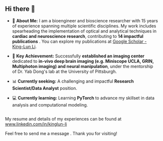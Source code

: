 ## Hi there 👋

- 📝 **About Me:** I am a bioengineer and bioscience researcher with 15 years of experience spanning multiple scientific disciplines. My work includes spearheading the implementation of optical and analytical techniques in **cardiac and neuroscience research**, contributing to  **14 impactful publications** . You can explore my publications at [Google Scholar - King-Lun Li](https://scholar.google.com/citations?user=QmAggsQAAAAJ&hl=en).

- 🔬 **Key Achievement:** Successfully **established an imaging center** dedicated to **in-vivo deep brain imaging (e.g. Miniscope UCLA, GRIN, Multiphoton imaging) and neural manipulation**, under the mentorship of Dr. Yab Dong's lab at the University of Pittsburgh.
  
- 📊 **Currently seeking:** A challenging and impactful **Research Scientist/Data Analyst** position.
  
- 💻 **Currently learning:** Learning **PyTorch** to advance my skillset in data analysis and computational modeling.

##
My resume and details of my experiences can be found at www.linkedin.com/in/kinglun-li

Feel free to send me a message . Thank you for visiting! 

<!--
**KingLunLi/KingLunLi** is a ✨ _special_ ✨ repository because its `README.md` (this file) appears on your GitHub profile.

Here are some ideas to get you started:

- 🔭 I’m currently working on ...
- 🌱 I’m currently learning ...
- 👯 I’m looking to collaborate on ...
- 🤔 I’m looking for help with ...
- 💬 Ask me about ...
- 📫 How to reach me: ...
- 😄 Pronouns: ...
- ⚡ Fun fact: ...
-->

